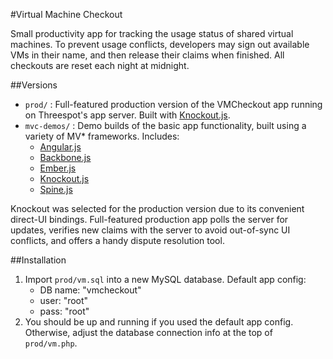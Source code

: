 #Virtual Machine Checkout

Small productivity app for tracking the usage status of shared virtual machines. To prevent usage conflicts, developers may sign out available VMs in their name, and then release their claims when finished. All checkouts are reset each night at midnight.

##Versions

- `prod/` : Full-featured production version of the VMCheckout app running on Threespot's app server. Built with [Knockout.js](http://knockoutjs.com/ "Knockout.js").
- `mvc-demos/` : Demo builds of the basic app functionality, built using a variety of MV* frameworks. Includes:
	- [Angular.js](http://angularjs.org/ "Angular.js")
	- [Backbone.js](http://backbonejs.org/ "Backbone.js")
	- [Ember.js](http://emberjs.com/ "Ember.js")
	- [Knockout.js](http://knockoutjs.com/ "Knockout.js")
	- [Spine.js](http://spinejs.com/ "Spine.js")

Knockout was selected for the production version due to its convenient direct-UI bindings. Full-featured production app polls the server for updates, verifies new claims with the server to avoid out-of-sync UI conflicts, and offers a handy dispute resolution tool.

##Installation

1. Import `prod/vm.sql` into a new MySQL database. Default app config:
	- DB name: "vmcheckout"
	- user: "root"
	- pass: "root"
2. You should be up and running if you used the default app config. Otherwise, adjust the database connection info at the top of `prod/vm.php`.

